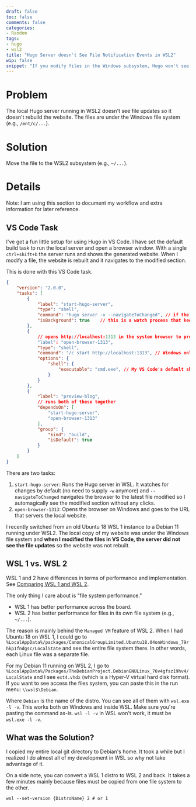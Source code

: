 ```yaml
---
draft: false
toc: false
comments: false
categories:
- Random
tags:
- hugo
- wsl2
title: "Hugo Server doesn't See File Notification Events in WSL2"
wip: false
snippet: "If you modify files in the Windows subsystem, Hugo won't see the modification event in WSL2."
---
```


# Problem
The local Hugo server running in WSL2 doesn't see file updates so it doesn't
rebuild the website. The files are under the Windows file system (e.g.,
`/mnt/c/...`).

# Solution
Move the file to the WSL2 subsystem (e.g., `~/...`).

# Details
Note: I am using this section to document my workflow and extra information for
later reference.

## VS Code Task
I've got a fun little setup for using Hugo in VS Code. I have set the default
build task to run the local server and open a browser window. With a single
`ctrl+shift+b` the server runs and shows the generated website. When I modify a
file, the website is rebuilt and it navigates to the modified section.

This is done with this VS Code task.

```json
{
    "version": "2.0.0",
    "tasks": [
        {
            "label": "start-hugo-server",
            "type": "shell",
            "command": "hugo server -v --navigateToChanged", // if the default VS Code terminal on Windows is cmd, use `wsl.exe hugo serve -vw`
            "isBackground": true    // this is a watch process that keeps running
        },
        {
            // opens http://localhost:1313 in the system browser to preview the site.
            "label": "open-browser-1313",
            "type": "shell",
            "command": "/c start http://localhost:1313", // Windows only thing.
            "options": {
                "shell": {
                    "executable": "cmd.exe", // My VS Code's default shell is wsl so I have to change the shell to cmd.exe here.
                }
            }
        },
        {
            "label": "preview-blog",
            // runs both of these together
            "dependsOn": [
                "start-hugo-server",
                "open-browser-1313"
            ],
            "group": {
                "kind": "build",
                "isDefault": true
            }
        }
    ]
}
```

There are two tasks:

1. `start-hugo-server`: Runs the Hugo server in WSL. It watches for changes by default
   (no need to supply `-w` anymore) and `--navigateToChanged` navigates the
   browser to the latest file modified so I automagically see the modified
   section without any clicks.
2. `open-browser-1313`: Opens the browser on Windows and goes to the URL that
   servers the local website.

I recently switched from an old Ubuntu 18 WSL 1 instance to a Debian 11 running
under WSL2. The local copy of my website was under the Windows file system and
**when I modified the files in VS Code, the server did not see the file updates**
so the website was not rebuilt.

## WSL 1 vs. WSL 2
WSL 1 and 2 have differences in terms of performance and
implementation. See [Comparing WSL 1 and WSL 2][comp]. 

[comp]: https://learn.microsoft.com/en-us/windows/wsl/compare-versions#comparing-features

The only thing I care about is "file system performance."

* WSL 1 has better performance across the board.
* WSL 2 has better performance for files in its own file system (e.g., `~/...`).

The reason is mainly behind the `Managed VM` feature of WSL 2. When I had Ubuntu
18 on WSL 1, I could go to
`%LocalAppData%/packages/CanonicalGroupLimited.Ubuntu18.04onWindows_79rhkp1fndgsc/LocalState`
and see the entire file system there. In other words, each Linux file was a
separate file.

For my Debian 11 running on WSL 2, I go to
`%LocalAppData%/Packages/TheDebianProject.DebianGNULinux_76v4gfsz19hv4/LocalState`
and I see `ext4.vhdx` (which is a Hyper-V virtual hard disk format). If you want
to see access the files system, you can paste this in the run menu:
`\\wsl$\Debian`.

Where `Debian` is the name of the distro. You can see all of them with `wsl.exe
-l -v`. This works both on Windows and inside WSL. Make sure you're pasting the
command as-is. `wsl -l -v` in WSL won't work, it must be `wsl.exe -l -v`.

## What was the Solution?
I copied my entire local git directory to Debian's home. It took a while but I
realized I do almost all of my development in WSL so why not take advantage of
it.

On a side note, you can convert a WSL 1 distro to WSL 2 and back. It takes a few
minutes mainly because files must be copied from one file system to the other.

```
wsl --set-version {DistroName} 2 # or 1
```